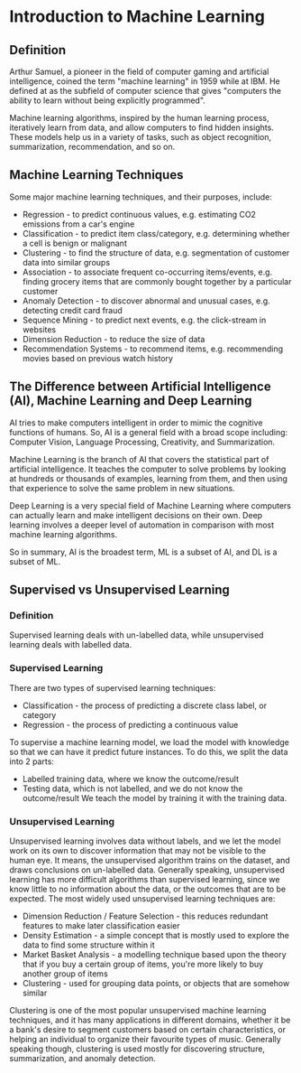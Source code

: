 # Introduction to Machine Learning

## Definition
Arthur Samuel, a pioneer in the field of computer gaming and artificial intelligence, coined the term "machine learning" in 1959 while at IBM. He defined at as the subfield of computer science that gives "computers the ability to learn without being explicitly programmed".

Machine learning algorithms, inspired by the human learning process, iteratively learn from data, and allow computers to find hidden insights. These models help us in a variety of tasks, such as object recognition, summarization, recommendation, and so on. 

## Machine Learning Techniques
Some major machine learning techniques, and their purposes, include:
- Regression - to predict continuous values, e.g. estimating CO2 emissions from a car's engine
- Classification - to predict item class/category, e.g. determining whether a cell is benign or malignant
- Clustering - to find the structure of data, e.g. segmentation of customer data into similar groups
- Association - to associate frequent co-occurring items/events, e.g. finding grocery items that are commonly bought together by a particular customer
- Anomaly Detection - to discover abnormal and unusual cases, e.g. detecting credit card fraud
- Sequence Mining - to predict next events, e.g. the click-stream in websites
- Dimension Reduction - to reduce the size of data
- Recommendation Systems - to recommend items, e.g. recommending movies based on previous watch history

## The Difference between Artificial Intelligence (AI), Machine Learning and Deep Learning
AI tries to make computers intelligent in order to mimic the cognitive functions of humans. So, AI is a general field with a broad scope including: Computer Vision, Language Processing, Creativity, and Summarization. 

Machine Learning is the branch of AI that covers the statistical part of artificial intelligence. It teaches the computer to solve problems by looking at hundreds or thousands of examples, learning from them, and then using that experience to solve the same problem in new situations.

Deep Learning is a very special field of Machine Learning where computers can actually learn and make intelligent decisions on their own. Deep learning involves a deeper level of automation in comparison with most machine learning algorithms.

So in summary, AI is the broadest term, ML is a subset of AI, and DL is a subset of ML.

## Supervised vs Unsupervised Learning

### Definition
Supervised learning deals with un-labelled data, while unsupervised learning deals with labelled data.


### Supervised Learning
There are two types of supervised learning techniques:
- Classification - the process of predicting a discrete class label, or category
- Regression - the process of predicting a continuous value

To supervise a machine learning model, we load the model with knowledge so that we can have it predict future instances. To do this, we split the data into 2 parts:
- Labelled training data, where we know the outcome/result
- Testing data, which is not labelled, and we do not know the outcome/result
We teach the model by training it with the training data.

### Unsupervised Learning
Unsupervised learning involves data without labels, and we let the model work on its own to discover information that may not be visible to the human eye. It means, the unsupervised algorithm trains on the dataset, and draws conclusions on un-labelled data. Generally speaking, unsupervised learning has more difficult algorithms than supervised learning, since we know little to no information about the data, or the outcomes that are to be expected. 
The most widely used unsupervised learning techniques are:
- Dimension Reduction / Feature Selection - this reduces redundant features to make later classification easier
- Density Estimation - a simple concept that is mostly used to explore the data to find some structure within it
- Market Basket Analysis - a modelling technique based upon the theory that if you buy a certain group of items, you're more likely to buy another group of items
- Clustering - used for grouping data points, or objects that are somehow similar

Clustering is one of the most popular unsupervised machine learning techniques, and it has many applications in different domains, whether it be a bank's desire to segment customers based on certain characteristics, or helping an individual to organize their favourite types of music. Generally speaking though, clustering is used mostly for discovering structure, summarization, and anomaly detection. 